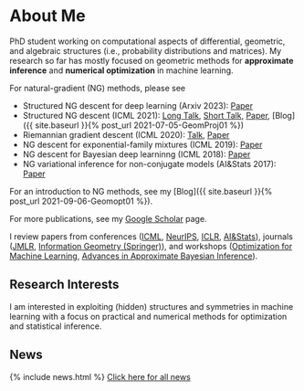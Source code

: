# About Me

PhD student working on computational aspects of differential, geometric, and algebraic structures (i.e., probability distributions and matrices). My research so far has mostly focused on geometric methods for **approximate inference** and  **numerical optimization** in machine learning.


For natural-gradient (NG) methods, please see 
* Structured NG descent for deep learning (Arxiv 2023): [Paper](https://arxiv.org/abs/2302.09738)
* Structured NG descent (ICML 2021): [Long Talk](https://download.dsf.tuhh.de/ig4ds22/videos/IG4DS-WuLin.mp4), [Short Talk](https://www.youtube.com/watch?v=vEY1ZxDJX8o&t=11s), [Paper](https://arxiv.org/abs/2102.07405), [Blog]({{ site.baseurl }}{% post_url 2021-07-05-GeomProj01 %})
* Riemannian gradient descent (ICML 2020): [Talk](https://www.youtube.com/watch?v=nu1hT-LExFg), [Paper](https://arxiv.org/abs/2002.10060)
* NG descent for exponential-family mixtures (ICML 2019): [Paper](https://arxiv.org/abs/1906.02914)
* NG descent for Bayesian deep learninng (ICML 2018): [Paper](https://arxiv.org/abs/1806.04854)
* NG variational inference for non-conjugate models (AI&Stats 2017): [Paper](https://arxiv.org/abs/1703.04265)


For an introduction to NG methods, see my [Blog]({{ site.baseurl }}{% post_url 2021-09-06-Geomopt01 %}).

For more publications, see my [Google Scholar](https://scholar.google.com/citations?user=sGl6muoAAAAJ&hl=en) page.

I review papers from conferences ([ICML](https://icml.cc/), [NeurIPS](https://nips.cc/), [ICLR](https://iclr.cc/), [AI&Stats](https://aistats.org/)), journals ([JMLR](https://www.jmlr.org/), [Information Geometry (Springer)](https://www.springer.com/journal/41884)), and workshops ([Optimization for Machine Learning](https://opt-ml.org/), [Advances in Approximate Bayesian Inference](http://approximateinference.org/)).

## Research Interests

I am interested in exploiting (hidden) structures and symmetries in machine learning with a focus on practical and numerical methods for optimization and statistical inference.

## News

{% include news.html %}
[Click here for all news](/news/)



